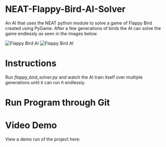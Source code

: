 
# NEAT-Flappy-Bird-AI-Solver
An AI that uses the NEAT python module to solve a game of Flappy Bird created using PyGame. After a few generations of birds the AI can solve the game endlessly as seen in the images below.

![Flappy Bird AI](https://i.imgur.com/knpbTZE.png) ![Flappy Bird AI](https://i.imgur.com/osNQwsw.png)

# Instructions
Run *flappy_bird_solver.py* and watch the AI train itself over multiple generations until it can run it endlessly.

# Run Program through Git

# Video Demo

View a demo run of the project here: 
